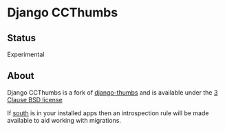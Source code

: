 # Django CCThumbs

## Status

Experimental

## About

Django CCThumbs is a fork of [django-thumbs][0] and is available under the [3 Clause BSD license][1]


If [south][2] is in your installed apps then an introspection rule will be made available to aid working with migrations.

[0]: http://code.google.com/p/django-thumbs/
[1]: http://www.opensource.org/licenses/bsd-3-clause
[2]: http://south.aeracode.org/
